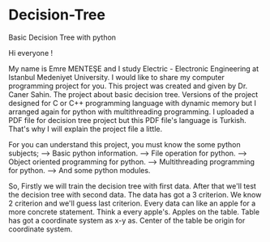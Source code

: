 # Decision-Tree
Basic Decision Tree with python

Hi everyone !
  
  My name is Emre MENTEŞE and I study Electric - Electronic Engineering at Istanbul Medeniyet University. I would like to share my computer programming project for you. This project was created and given by Dr. Caner Sahin. The project about basic decision tree. Versions of the project designed for C or C++ programming language with dynamic memory but I arranged again for python with multithreading programming. I uploaded a PDF file for decision tree project but this PDF file's language is Turkish. That's why I will explain the project file a little.
  
For you can understand this project, you must know the some python subjects;
--> Basic python information.
--> File operation for python.
--> Object oriented programming for python.
--> Multithreading programming for python.
--> And some python modules.

So,
  Firstly we will train the decision tree with first data. After that we'll test the decision tree with second data. The data has got a 3 criterion. We know 2 criterion and we'll guess last criterion. Every data can like an apple for a more concrete statement. Think a every apple's. Apples on the table. Table has got a coordinate system as x-y as. Center of the table be origin for coordinate system. 

